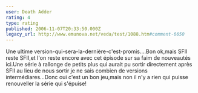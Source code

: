 ```yaml
---
user: Death Adder
rating: 4
type: rating
published: 2006-11-07T20:33:50.000Z
legacy_url: http://www.emunova.net/veda/test/1088.htm#comment-6650
---
```

Une ultime version-qui-sera-la-dernière-c'est-promis....Bon ok,mais SFII reste SFII,et l'on reste encore avec cet épisode sur sa faim de nouveautés ici.Une série à rallonge de petits plus qui aurait pu sortir directement après SFII au lieu de nous sortir je ne sais combien de versions intermédiares...Donc oui c'est un bon jeu,mais non il n'y a rien qui puisse renouveller la série qui s'épuise!
